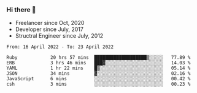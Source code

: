 ### Hi there 👋

- Freelancer since Oct, 2020
- Developer since July, 2017
- Structral Engineer since July, 2012

<!--START_SECTION:waka-->

```text
From: 16 April 2022 - To: 23 April 2022

Ruby            20 hrs 57 mins  ███████████████████▒░░░░░   77.89 %
ERB             3 hrs 46 mins   ███▓░░░░░░░░░░░░░░░░░░░░░   14.03 %
YAML            1 hr 22 mins    █▒░░░░░░░░░░░░░░░░░░░░░░░   05.14 %
JSON            34 mins         ▓░░░░░░░░░░░░░░░░░░░░░░░░   02.16 %
JavaScript      6 mins          ░░░░░░░░░░░░░░░░░░░░░░░░░   00.42 %
csh             3 mins          ░░░░░░░░░░░░░░░░░░░░░░░░░   00.23 %
```

<!--END_SECTION:waka-->
